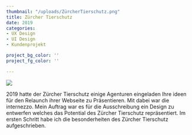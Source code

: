 ```yaml
---
thumbnail: "/uploads/ZürcherTierschutz.png"
title: Zürcher Tierschutz
date: 2019
categories:
- UX Design
- UI Design
- Kundenprojekt

project_bg_color: ''
project_fg_color: ''

---
```

![](/uploads/ZürcherTierschutz.png)

2019 hatte der Zürcher Tierschutz einige Agenturen eingeladen Ihre ideen für den Relaunch ihrer Webseite zu Präsentieren.
Mit dabei war die internezzo. Mein Auftrag war es für die Ausschreibung ein Design zu entwerfen welches das Potential des Zürcher Tierschutz repräsentiert.
Im ersten Schritt habe ich die besonderheiten des Zürcher Tierschutz aufgeschrieben. 